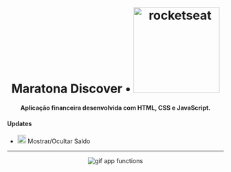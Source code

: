 <h1 align="center">
Maratona Discover • <img src="https://embed.filekitcdn.com/e/tBsgk1B9duMKbVtFjcLnK8/6kwAbrCXdvYVzhXpMy5CCY/email" alt="rocketseat" width="200px">
</h1>

<p align="center">
<b>Aplicação financeira desenvolvida com HTML, CSS e JavaScript.</b>
</p>

<h4>Updates</h4>
<ul>
  <li><img src="https://github.com/narelo/maratona-discover/blob/main/assets/eye-icon.png?raw=true" width="20"> Mostrar/Ocultar Saldo</li>
</ul>

<hr>

<p align="center"><img src="https://github.com/narelo/maratona-discover/blob/main/assets/gif1.gif?raw=true" alt="gif app functions"></p>

